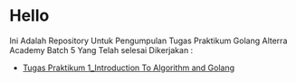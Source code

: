 # Hello
Ini Adalah Repository Untuk Pengumpulan Tugas Praktikum Golang Alterra Academy Batch 5 Yang Telah selesai Dikerjakan :

- [Tugas Praktikum 1_Introduction To Algorithm and Golang](https://github.com/Adhitya2808/Go_Adhitya-Ardhiansyah/tree/main/1_Introduction-to-Algorithm-and-Golang)

